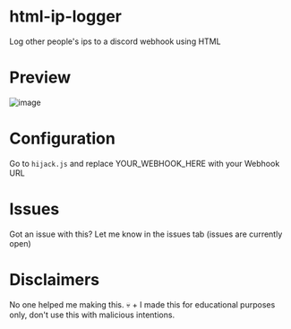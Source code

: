 # html-ip-logger
Log other people's ips to a discord webhook using HTML

# Preview
![image](https://user-images.githubusercontent.com/124324107/227820085-dece6274-286d-4d0b-82d9-64dc04e216f4.png)

# Configuration
Go to `hijack.js` and replace YOUR_WEBHOOK_HERE with your Webhook URL

# Issues
Got an issue with this? Let me know in the issues tab (issues are currently open)

# Disclaimers
No one helped me making this. 💀
+
I made this for educational purposes only, don't use this with malicious intentions.
